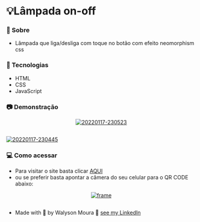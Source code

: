 # 💡Lâmpada on-off

### 🔭 Sobre 

<p align="justify">

-  Lâmpada que liga/desliga com toque no botão com efeito  neomorphism css

</p>

### :rocket: Tecnologias

<p align="justify">

- HTML
- CSS
- JavaScript

</p>

### :camera: Demonstração

<p align="center">
<a href="https://walysonmoura.github.io/projeto-cordel/"><img src="https://i.ibb.co/r5qtFPZ/20220117-230523.png" alt="20220117-230523" border="0"></a>

##

<a href="https://walysonmoura.github.io/projeto-cordel/"><img src="https://i.ibb.co/C1KD0zQ/20220117-230445.png" alt="20220117-230445" border="0"></a>
</p>

### 💻 Como acessar

<p align="justify">

-  Para visitar o site basta clicar <a href="" target="_blank">AQUI</a>
-  ou se preferir basta apontar a câmera do seu celular para o QR CODE abaixo:

</p>

<p align="center">
<a href="https://walysonmoura.github.io/projeto-site-android/"><img src="" alt="frame" border="0"></a>
</p>

##

 -  Made with 💙 by Walyson Moura 👋 <a href="https://www.linkedin.com/in/walyson-moura-302562218" target="_blank">see my LinkedIn</a>
